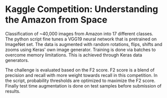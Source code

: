 # Kaggle Competition: Understanding the Amazon from Space

Classification of ~40,000 images from Amazon into 17 different classes. The python script fine tunes a VGG19 neural network 
that is pretrained on ImageNet set. The data is augmented with random rotations, flips, shifts and zooms using Keras' own image
generator. Training is done via batches to overcome memory limitations. This is achieved through Keras data generators.

The challenge is evaluated based on the F2 score. F2 score is a blend of precision and recall with more weight towards recall 
in this competition. In the script, probability thresholds are optimized to maximize the F2 score. Finally test time 
augmentation is done on test samples before submission of results. 
